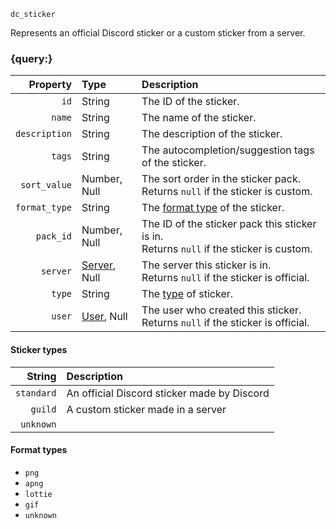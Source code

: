 `dc_sticker`

Represents an official Discord sticker or a custom sticker from a server.


### {query:}

|      Property | Type                              | Description                                                                                |
|--------------:|:----------------------------------|:-------------------------------------------------------------------------------------------|
|          `id` | String                            | The ID of the sticker.                                                                     |
|        `name` | String                            | The name of the sticker.                                                                   |
| `description` | String                            | The description of the sticker.                                                            |
|        `tags` | String                            | The autocompletion/suggestion tags of the sticker.                                         |
|  `sort_value` | Number, Null                      | The sort order in the sticker pack.<br>Returns `null` if the sticker is custom.            |
| `format_type` | String                            | The [format type](#format-types) of the sticker.                                           |
|     `pack_id` | Number, Null                      | The ID of the sticker pack this sticker is in.<br>Returns `null` if the sticker is custom. |
|      `server` | [Server](/values/server.md), Null | The server this sticker is in.<br>Returns `null` if the sticker is official.               |
|        `type` | String                            | The [type](#sticker-types) of sticker.                                                     |
|        `user` | [User](/values/user.md), Null     | The user who created this sticker.<br>Returns `null` if the sticker is official.           |

#### Sticker types

|     String | Description                                 |
|-----------:|:--------------------------------------------|
| `standard` | An official Discord sticker made by Discord |
|    `guild` | A custom sticker made in a server           |
|  `unknown` |                                             |

#### Format types

* `png`
* `apng`
* `lottie`
* `gif`
* `unknown`